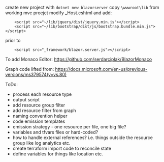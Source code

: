 create new project with `dotnet new blazorserver`
copy `\wwwroot\lib` from working mvc proejct
modify _Host.cshtml and add:

```
    <script src="~/lib/jquery/dist/jquery.min.js"></script>
    <script src="~/lib/bootstrap/dist/js/bootstrap.bundle.min.js"></script>
```
prior to
```
    <script src="_framework/blazor.server.js"></script>
```

To add Monaco Editor:
https://github.com/serdarciplak/BlazorMonaco


Graph code lifted from:
https://docs.microsoft.com/en-us/previous-versions/ms379574(v=vs.80)


ToDo:
- process each resource type
- output script
- add resource group filter
- add resource filter from graph
- naming convention helper
- code emission templates
- emission strategy - one resource per file, one big file?
- variables and tfvars files or hard-coded?
- how to handle external references? i.e. things outside the resource group like log analytics etc.
- create terraform import code to reconcile state
- define variables for things like location etc.